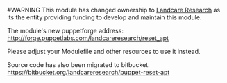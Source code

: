
#WARNING
This module has changed ownership to [Landcare Research](http://www.landcareresearch.co.nz) as its the entity providing funding to develop and maintain this module.

The module's new puppetforge address:  http://forge.puppetlabs.com/landcareresearch/reset_apt

Please adjust your Modulefile and other resources to use it instead.

Source code has also been migrated to bitbucket.
https://bitbucket.org/landcareresearch/puppet-reset-apt

